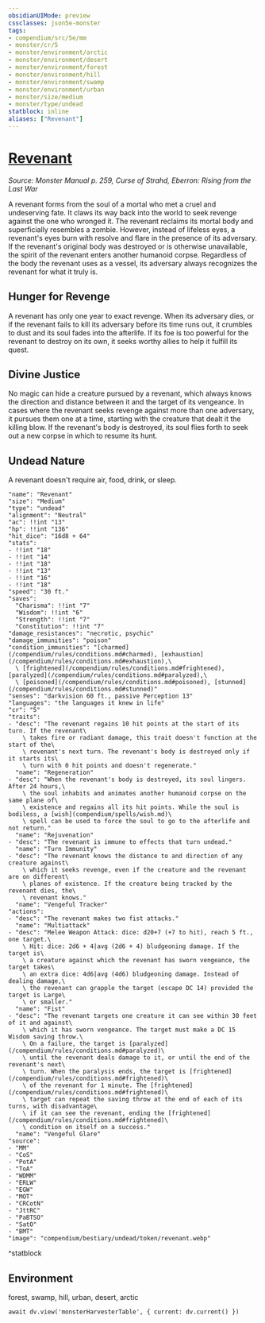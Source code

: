 ```yaml
---
obsidianUIMode: preview
cssclasses: json5e-monster
tags:
- compendium/src/5e/mm
- monster/cr/5
- monster/environment/arctic
- monster/environment/desert
- monster/environment/forest
- monster/environment/hill
- monster/environment/swamp
- monster/environment/urban
- monster/size/medium
- monster/type/undead
statblock: inline
aliases: ["Revenant"]
---
```

# [Revenant](compendium/bestiary/undead/revenant.md)
*Source: Monster Manual p. 259, Curse of Strahd, Eberron: Rising from the Last War*

A revenant forms from the soul of a mortal who met a cruel and undeserving fate. It claws its way back into the world to seek revenge against the one who wronged it. The revenant reclaims its mortal body and superficially resembles a zombie. However, instead of lifeless eyes, a revenant's eyes burn with resolve and flare in the presence of its adversary. If the revenant's original body was destroyed or is otherwise unavailable, the spirit of the revenant enters another humanoid corpse. Regardless of the body the revenant uses as a vessel, its adversary always recognizes the revenant for what it truly is.

## Hunger for Revenge

A revenant has only one year to exact revenge. When its adversary dies, or if the revenant fails to kill its adversary before its time runs out, it crumbles to dust and its soul fades into the afterlife. If its foe is too powerful for the revenant to destroy on its own, it seeks worthy allies to help it fulfill its quest.

## Divine Justice

No magic can hide a creature pursued by a revenant, which always knows the direction and distance between it and the target of its vengeance. In cases where the revenant seeks revenge against more than one adversary, it pursues them one at a time, starting with the creature that dealt it the killing blow. If the revenant's body is destroyed, its soul flies forth to seek out a new corpse in which to resume its hunt.

## Undead Nature

A revenant doesn't require air, food, drink, or sleep.

```statblock
"name": "Revenant"
"size": "Medium"
"type": "undead"
"alignment": "Neutral"
"ac": !!int "13"
"hp": !!int "136"
"hit_dice": "16d8 + 64"
"stats":
- !!int "18"
- !!int "14"
- !!int "18"
- !!int "13"
- !!int "16"
- !!int "18"
"speed": "30 ft."
"saves":
  "Charisma": !!int "7"
  "Wisdom": !!int "6"
  "Strength": !!int "7"
  "Constitution": !!int "7"
"damage_resistances": "necrotic, psychic"
"damage_immunities": "poison"
"condition_immunities": "[charmed](/compendium/rules/conditions.md#charmed), [exhaustion](/compendium/rules/conditions.md#exhaustion),\
  \ [frightened](/compendium/rules/conditions.md#frightened), [paralyzed](/compendium/rules/conditions.md#paralyzed),\
  \ [poisoned](/compendium/rules/conditions.md#poisoned), [stunned](/compendium/rules/conditions.md#stunned)"
"senses": "darkvision 60 ft., passive Perception 13"
"languages": "the languages it knew in life"
"cr": "5"
"traits":
- "desc": "The revenant regains 10 hit points at the start of its turn. If the revenant\
    \ takes fire or radiant damage, this trait doesn't function at the start of the\
    \ revenant's next turn. The revenant's body is destroyed only if it starts its\
    \ turn with 0 hit points and doesn't regenerate."
  "name": "Regeneration"
- "desc": "When the revenant's body is destroyed, its soul lingers. After 24 hours,\
    \ the soul inhabits and animates another humanoid corpse on the same plane of\
    \ existence and regains all its hit points. While the soul is bodiless, a [wish](compendium/spells/wish.md)\
    \ spell can be used to force the soul to go to the afterlife and not return."
  "name": "Rejuvenation"
- "desc": "The revenant is immune to effects that turn undead."
  "name": "Turn Immunity"
- "desc": "The revenant knows the distance to and direction of any creature against\
    \ which it seeks revenge, even if the creature and the revenant are on different\
    \ planes of existence. If the creature being tracked by the revenant dies, the\
    \ revenant knows."
  "name": "Vengeful Tracker"
"actions":
- "desc": "The revenant makes two fist attacks."
  "name": "Multiattack"
- "desc": "Melee Weapon Attack: dice: d20+7 (+7 to hit), reach 5 ft., one target.\
    \ Hit: dice: 2d6 + 4|avg (2d6 + 4) bludgeoning damage. If the target is\
    \ a creature against which the revenant has sworn vengeance, the target takes\
    \ an extra dice: 4d6|avg (4d6) bludgeoning damage. Instead of dealing damage,\
    \ the revenant can grapple the target (escape DC 14) provided the target is Large\
    \ or smaller."
  "name": "Fist"
- "desc": "The revenant targets one creature it can see within 30 feet of it and against\
    \ which it has sworn vengeance. The target must make a DC 15 Wisdom saving throw.\
    \ On a failure, the target is [paralyzed](/compendium/rules/conditions.md#paralyzed)\
    \ until the revenant deals damage to it, or until the end of the revenant's next\
    \ turn. When the paralysis ends, the target is [frightened](/compendium/rules/conditions.md#frightened)\
    \ of the revenant for 1 minute. The [frightened](/compendium/rules/conditions.md#frightened)\
    \ target can repeat the saving throw at the end of each of its turns, with disadvantage\
    \ if it can see the revenant, ending the [frightened](/compendium/rules/conditions.md#frightened)\
    \ condition on itself on a success."
  "name": "Vengeful Glare"
"source":
- "MM"
- "CoS"
- "PotA"
- "ToA"
- "WDMM"
- "ERLW"
- "EGW"
- "MOT"
- "CRCotN"
- "JttRC"
- "PaBTSO"
- "SatO"
- "BMT"
"image": "compendium/bestiary/undead/token/revenant.webp"
```
^statblock

## Environment

forest, swamp, hill, urban, desert, arctic

```dataviewjs
await dv.view('monsterHarvesterTable', { current: dv.current() })
```